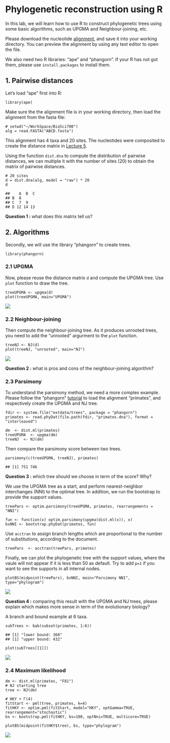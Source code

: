 # Phylogenetic reconstruction using R

In this lab, we will learn how to use R to construct phylogenetic trees
using some basic algorithms, such as UPGMA and Neighbour-joining, etc.

Please download the nucleotide [alignment](ABCD.fasta), and save it into
your working directory. You can preview the alignment by using any text
editor to open the file.

We also need two R libraries: “ape” and “phangorn”. If your R has not
got them, please use `install.packages` to install them.

## 1. Pairwise distances

Let’s load “ape” first into R:

    library(ape)

Make sure the the alignment file is in your working directory, then load
the alignment from the fasta file:

    # setwd("~/WorkSpace/BioSci700")
    alg = read.FASTA("ABCD.fasta")

This alignment has 4 taxa and 20 sites. The nucleotides were composited
to create the distance matrix in [Lecture
5](https://alexeidrummond.org/bayesian_phylo_lectures/lecture5/#/19).

Using the function `dist.dna` to compute the distribution of pairwise
distances, we can multiple it with the number of sites (20) to obtain
the matrix of pairwise distances.

    # 20 sites
    d = dist.dna(alg, model = "raw") * 20
    d

    ##    A  B  C
    ## B  8      
    ## C  7  9   
    ## D 12 14 13

**Question 1 :** what does this matrix tell us?

## 2. Algorithms

Secondly, we will use the library “phangorn” to create trees.

    library(phangorn)

### 2.1 UPGMA

Now, please reuse the distance matrix `d` and compute the UPGMA tree.
Use `plot` function to draw the tree.

    treeUPGMA <- upgma(d)
    plot(treeUPGMA, main="UPGMA")

![](Lab1_files/figure-markdown_strict/unnamed-chunk-5-1.png)

### 2.2 Neighbour-joining

Then compute the neighbour-joining tree. As it produces unrooted trees,
you need to add the “unrooted” argurment to the `plot` function.

    treeNJ <- NJ(d)
    plot(treeNJ, "unrooted", main="NJ")

![](Lab1_files/figure-markdown_strict/unnamed-chunk-6-1.png)

**Question 2 :** what is pros and cons of the neighbour-joining
algorithm?

### 2.3 Parsimony

To understand the parsimony method, we need a more complex example.
Please follow the “phangorn”
[tutorial](https://cran.r-project.org/web/packages/phangorn/vignettes/Trees.html)
to load the alignment “primates”, and respectively create the UPGMA and
NJ tree.

    fdir <- system.file("extdata/trees", package = "phangorn")
    primates <- read.phyDat(file.path(fdir, "primates.dna"), format = "interleaved")

    dm  <- dist.ml(primates)
    treeUPGMA  <- upgma(dm)
    treeNJ  <- NJ(dm)

Then compare the parsimony score between two trees.

    parsimony(c(treeUPGMA, treeNJ), primates)

    ## [1] 751 746

**Question 3 :** which tree should we choose in term of the score? Why?

We use the UPGMA tree as a start, and perform nearest-neighbor
interchanges (NNI) to the optimal tree. In addition, we run the
bootstrap to provide the support values.

    treePars <- optim.parsimony(treeUPGMA, primates, rearrangements = "NNI")

    fun <- function(x) optim.parsimony(upgma(dist.ml(x)), x)
    bsNNI <- bootstrap.phyDat(primates, fun)

Use `acctran` to assign branch lengths which are proportional to the
number of substitutions, according to the document.

    treePars  <- acctran(treePars, primates)

Finally, we can plot the phylogenetic tree with the support values,
where the vaule will not appear if it is less than 50 as default. Try to
add `p=1` if you want to see the supports in all internal nodes.

    plotBS(midpoint(treePars), bsNNI, main="Parsimony NNI", type="phylogram")

![](Lab1_files/figure-markdown_strict/unnamed-chunk-11-1.png)

**Question 4 :** comparing this result with the UPGMA and NJ trees,
please explain which makes more sense in term of the evolutionary
biology?

A branch and bound example at 6 taxa.

    subTrees <- bab(subset(primates, 1:6))

    ## [1] "lower bound: 368"
    ## [1] "upper bound: 432"

    plot(subTrees[[1]])

![](Lab1_files/figure-markdown_strict/unnamed-chunk-12-1.png)

### 2.4 Maximum likelihood

    dm <- dist.ml(primates, "F81")
    # NJ starting tree
    tree <- NJ(dm)

    # HKY + Γ(4)
    fitStart <- pml(tree, primates, k=4)
    fitHKY <- optim.pml(fitStart, model="HKY", optGamma=TRUE, rearrangement="stochastic")
    bs <- bootstrap.pml(fitHKY, bs=100, optNni=TRUE, multicore=TRUE)

    plotBS(midpoint(fitHKY$tree), bs, type="phylogram")

![](Lab1_files/figure-markdown_strict/unnamed-chunk-14-1.png)
